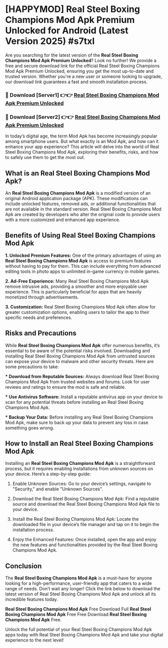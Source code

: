# [HAPPYMOD] Real Steel Boxing Champions Mod Apk Premium Unlocked for Android (Latest Version 2025) #s7txl

Are you searching for the latest version of the <strong>Real Steel Boxing Champions Mod Apk Premium Unlocked</strong>? Look no further! We provide a free and secure download link for the official Real Steel Boxing Champions Mod Apk Premium Unlocked, ensuring you get the most up-to-date and trusted version. Whether you're a new user or someone looking to upgrade, our download link guarantees a fast and smooth installation process.


<h3>🔴 Download [Server1] 👉👉 <a href="https://appsnew.pages.dev?q=Real+Steel+Boxing+Champions+Mod+Apk">Real Steel Boxing Champions Mod Apk Premium Unlocked</a></h3>

<h3>🔴 Download [Server2] 👉👉 <a href="https://appsnew.pages.dev?q=Real+Steel+Boxing+Champions+Mod+Apk">Real Steel Boxing Champions Mod Apk Premium Unlocked</a></h3>


In today’s digital age, the term Mod Apk has become increasingly popular among smartphone users. But what exactly is an Mod Apk, and how can it enhance your app experience? This article will delve into the world of Real Steel Boxing Champions Mod Apk, exploring their benefits, risks, and how to safely use them to get the most out.


<h2>What is an Real Steel Boxing Champions Mod Apk?</h2>

An <strong>Real Steel Boxing Champions Mod Apk</strong> is a modified version of an original Android application package (APK). These modifications can include unlocked features, removed ads, or additional functionalities that are not available in the standard version. Real Steel Boxing Champions Mod Apk are created by developers who alter the original code to provide users with a more customized and enhanced app experience.


<h2>Benefits of Using Real Steel Boxing Champions Mod Apk</h2>

<strong> 1. Unlocked Premium Features:</strong> One of the primary advantages of using an <strong>Real Steel Boxing Champions Mod Apk</strong> is access to premium features without having to pay for them. This can include everything from advanced editing tools in photo apps to unlimited in-game currency in mobile games.

<strong> 2. Ad-Free Experience:</strong> Many Real Steel Boxing Champions Mod Apk remove intrusive ads, providing a smoother and more enjoyable user experience. This is particularly beneficial for apps that are heavily monetized through advertisements.

<strong> 3. Customization:</strong> Real Steel Boxing Champions Mod Apk often allow for greater customization options, enabling users to tailor the app to their specific needs and preferences.


<h2>Risks and Precautions</h2>

While <strong>Real Steel Boxing Champions Mod Apk</strong> offer numerous benefits, it’s essential to be aware of the potential risks involved. Downloading and installing Real Steel Boxing Champions Mod Apk from untrusted sources can expose your device to malware and other security threats. Here are some precautions to take:

<strong> * Download from Reputable Sources:</strong> Always download Real Steel Boxing Champions Mod Apk from trusted websites and forums. Look for user reviews and ratings to ensure the mod is safe and reliable.

<strong> * Use Antivirus Software:</strong> Install a reputable antivirus app on your device to scan for any potential threats before installing an Real Steel Boxing Champions Mod Apk.

<strong> * Backup Your Data:</strong> Before installing any Real Steel Boxing Champions Mod Apk, make sure to back up your data to prevent any loss in case something goes wrong.


<h2>How to Install an Real Steel Boxing Champions Mod Apk</h2>

Installing an <strong>Real Steel Boxing Champions Mod Apk</strong> is a straightforward process, but it requires enabling installations from unknown sources on your device. Here’s a step-by-step guide:

 1. Enable Unknown Sources: Go to your device’s settings, navigate to "Security," and enable "Unknown Sources".

 2. Download the Real Steel Boxing Champions Mod Apk: Find a reputable source and download the Real Steel Boxing Champions Mod Apk file to your device.

 3. Install the Real Steel Boxing Champions Mod Apk: Locate the downloaded file in your device’s file manager and tap on it to begin the installation process.

 4. Enjoy the Enhanced Features: Once installed, open the app and enjoy the new features and functionalities provided by the Real Steel Boxing Champions Mod Apk.


<h2><strong>Conclusion</strong></h2>

The <strong>Real Steel Boxing Champions Mod Apk</strong> is a must-have for anyone looking for a high-performance, user-friendly app that caters to a wide range of needs. Don’t wait any longer! Click the link below to download the latest version of Real Steel Boxing Champions Mod Apk and unlock all its incredible features today.

<strong>Real Steel Boxing Champions Mod Apk</strong> Free Download Full <strong>Real Steel Boxing Champions Mod Apk</strong> Free Free Download <strong>Real Steel Boxing Champions Mod Apk</strong> Free.

Unlock the full potential of your Real Steel Boxing Champions Mod Apk apps today with Real Steel Boxing Champions Mod Apk and take your digital experience to the next level!